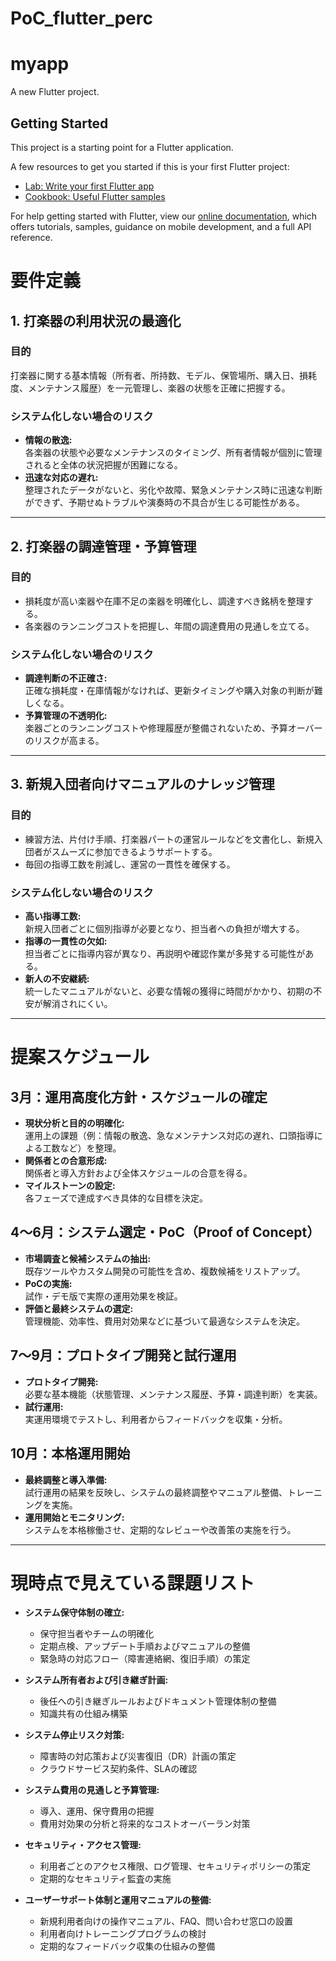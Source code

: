 # PoC_flutter_perc
# myapp

A new Flutter project.

## Getting Started

This project is a starting point for a Flutter application.

A few resources to get you started if this is your first Flutter project:

- [Lab: Write your first Flutter app](https://flutter.dev/docs/get-started/codelab)
- [Cookbook: Useful Flutter samples](https://flutter.dev/docs/cookbook)

For help getting started with Flutter, view our
[online documentation](https://flutter.dev/docs), which offers tutorials,
samples, guidance on mobile development, and a full API reference.


# 要件定義

## 1. 打楽器の利用状況の最適化

### 目的
打楽器に関する基本情報（所有者、所持数、モデル、保管場所、購入日、損耗度、メンテナンス履歴）を一元管理し、楽器の状態を正確に把握する。

### システム化しない場合のリスク
- **情報の散逸:**  
  各楽器の状態や必要なメンテナンスのタイミング、所有者情報が個別に管理されると全体の状況把握が困難になる。
- **迅速な対応の遅れ:**  
  整理されたデータがないと、劣化や故障、緊急メンテナンス時に迅速な判断ができず、予期せぬトラブルや演奏時の不具合が生じる可能性がある。

---

## 2. 打楽器の調達管理・予算管理

### 目的
- 損耗度が高い楽器や在庫不足の楽器を明確化し、調達すべき銘柄を整理する。
- 各楽器のランニングコストを把握し、年間の調達費用の見通しを立てる。

### システム化しない場合のリスク
- **調達判断の不正確さ:**  
  正確な損耗度・在庫情報がなければ、更新タイミングや購入対象の判断が難しくなる。
- **予算管理の不透明化:**  
  楽器ごとのランニングコストや修理履歴が整備されないため、予算オーバーのリスクが高まる。

---

## 3. 新規入団者向けマニュアルのナレッジ管理

### 目的
- 練習方法、片付け手順、打楽器パートの運営ルールなどを文書化し、新規入団者がスムーズに参加できるようサポートする。
- 毎回の指導工数を削減し、運営の一貫性を確保する。

### システム化しない場合のリスク
- **高い指導工数:**  
  新規入団者ごとに個別指導が必要となり、担当者への負担が増大する。
- **指導の一貫性の欠如:**  
  担当者ごとに指導内容が異なり、再説明や確認作業が多発する可能性がある。
- **新人の不安継続:**  
  統一したマニュアルがないと、必要な情報の獲得に時間がかかり、初期の不安が解消されにくい。

---

# 提案スケジュール

## 3月：運用高度化方針・スケジュールの確定
- **現状分析と目的の明確化:**  
  運用上の課題（例：情報の散逸、急なメンテナンス対応の遅れ、口頭指導による工数など）を整理。
- **関係者との合意形成:**  
  関係者と導入方針および全体スケジュールの合意を得る。
- **マイルストーンの設定:**  
  各フェーズで達成すべき具体的な目標を決定。

## 4～6月：システム選定・PoC（Proof of Concept）
- **市場調査と候補システムの抽出:**  
  既存ツールやカスタム開発の可能性を含め、複数候補をリストアップ。
- **PoCの実施:**  
  試作・デモ版で実際の運用効果を検証。
- **評価と最終システムの選定:**  
  管理機能、効率性、費用対効果などに基づいて最適なシステムを決定。

## 7～9月：プロトタイプ開発と試行運用
- **プロトタイプ開発:**  
  必要な基本機能（状態管理、メンテナンス履歴、予算・調達判断）を実装。
- **試行運用:**  
  実運用環境でテストし、利用者からフィードバックを収集・分析。

## 10月：本格運用開始
- **最終調整と導入準備:**  
  試行運用の結果を反映し、システムの最終調整やマニュアル整備、トレーニングを実施。
- **運用開始とモニタリング:**  
  システムを本格稼働させ、定期的なレビューや改善策の実施を行う。

---

# 現時点で見えている課題リスト

- **システム保守体制の確立:**  
  - 保守担当者やチームの明確化  
  - 定期点検、アップデート手順およびマニュアルの整備  
  - 緊急時の対応フロー（障害連絡網、復旧手順）の策定

- **システム所有者および引き継ぎ計画:**  
  - 後任への引き継ぎルールおよびドキュメント管理体制の整備  
  - 知識共有の仕組み構築

- **システム停止リスク対策:**  
  - 障害時の対応策および災害復旧（DR）計画の策定  
  - クラウドサービス契約条件、SLAの確認

- **システム費用の見通しと予算管理:**  
  - 導入、運用、保守費用の把握  
  - 費用対効果の分析と将来的なコストオーバーラン対策

- **セキュリティ・アクセス管理:**  
  - 利用者ごとのアクセス権限、ログ管理、セキュリティポリシーの策定  
  - 定期的なセキュリティ監査の実施

- **ユーザーサポート体制と運用マニュアルの整備:**  
  - 新規利用者向けの操作マニュアル、FAQ、問い合わせ窓口の設置  
  - 利用者向けトレーニングプログラムの検討  
  - 定期的なフィードバック収集の仕組みの整備

